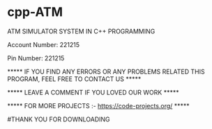 # cpp-ATM
ATM SIMULATOR SYSTEM IN C++ PROGRAMMING


Account Number: 221215

Pin Number: 221215


***** IF YOU FIND ANY ERRORS OR ANY PROBLEMS RELATED THIS PROGRAM, FEEL FREE TO CONTACT US *****  


***** LEAVE A COMMENT IF YOU LOVED OUR WORK *****


***** FOR MORE PROJECTS :- https://code-projects.org/ *****



#THANK YOU FOR DOWNLOADING
